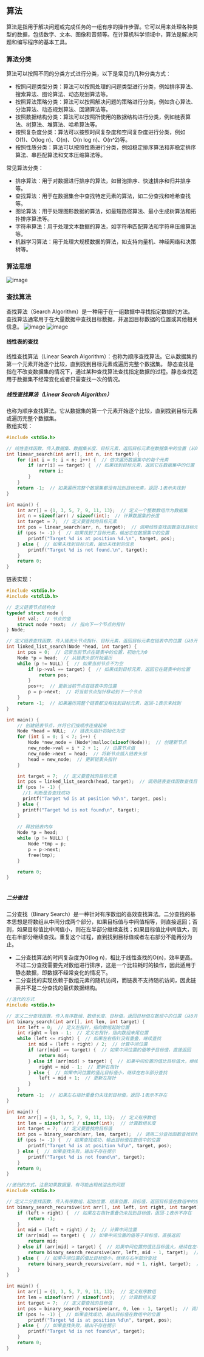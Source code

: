 ## 算法
算法是指用于解决问题或完成任务的一组有序的操作步骤。它可以用来处理各种类型的数据，包括数字、文本、图像和音频等。在计算机科学领域中，算法是解决问题和编写程序的基本工具。
### 算法分类
算法可以按照不同的分类方式进行分类，以下是常见的几种分类方式：
- 按照问题类型分类：算法可以按照处理的问题类型进行分类，例如排序算法、搜索算法、图论算法、动态规划算法等。
- 按照算法策略分类：算法可以按照解决问题的策略进行分类，例如贪心算法、分治算法、动态规划算法、回溯算法等。
- 按照数据结构分类：算法可以按照所使用的数据结构进行分类，例如链表算法、树算法、堆算法、哈希算法等。
- 按照复杂度分类：算法可以按照时间复杂度和空间复杂度进行分类，例如O(1)、O(log n)、O(n)、O(n log n)、O(n^2)等。
- 按照性质分类：算法可以按照性质进行分类，例如稳定排序算法和非稳定排序算法、串匹配算法和文本压缩算法等。

常见算法分类：
- 排序算法：用于对数据进行排序的算法，如冒泡排序、快速排序和归并排序等。
- 查找算法：用于在数据集合中查找特定元素的算法，如二分查找和哈希查找等。
- 图论算法：用于处理图形数据的算法，如最短路径算法、最小生成树算法和拓扑排序算法等。
- 字符串算法：用于处理文本数据的算法，如字符串匹配算法和字符串压缩算法等。
- 机器学习算法：用于处理大规模数据的算法，如支持向量机、神经网络和决策树等。

### 算法思想
![image](https://user-images.githubusercontent.com/107925483/231052568-b88d61b1-f93d-4d42-812e-e335d8389ea1.png)
### 查找算法
查找算法（Search Algorithm）是一种用于在一组数据中寻找指定数据的方法。查找算法通常用于在大量数据中查找目标数据，并返回目标数据的位置或其他相关信息。
![image](https://user-images.githubusercontent.com/107925483/231053339-52f63b64-cb34-4eef-952c-3d5850abac89.png)
![image](https://user-images.githubusercontent.com/107925483/231053990-3751d5fd-4670-4ba6-b787-95bf0661f297.png)
#### 线性表的查找
线性查找算法（Linear Search Algorithm）：也称为顺序查找算法。它从数据集的第一个元素开始逐个比较，直到找到目标元素或遍历完整个数据集。
静态查找是指在不改变数据集的情况下，通过某种查找算法查找指定数据的过程。静态查找适用于数据集不经常变化或者只需查找一次的情况。
##### 线性查找算法（Linear Search Algorithm）
也称为顺序查找算法。它从数据集的第一个元素开始逐个比较，直到找到目标元素或遍历完整个数据集。  
数组实现：
``` c
#include <stdio.h>

// 线性查找函数，传入数据集、数据集长度、目标元素，返回目标元素在数据集中的位置（从0开始计数）
int linear_search(int arr[], int n, int target) {
    for (int i = 0; i < n; i++) {  // 依次遍历数据集中的每个元素
        if (arr[i] == target) {  // 如果找到目标元素，返回它在数据集中的位置
            return i;
        }
    }
    return -1;  // 如果遍历完整个数据集都没有找到目标元素，返回-1表示未找到
}

int main() {
    int arr[] = {1, 3, 5, 7, 9, 11, 13};  // 定义一个整数数组作为数据集
    int n = sizeof(arr) / sizeof(int);  // 计算数据集的长度
    int target = 7;  // 定义要查找的目标元素
    int pos = linear_search(arr, n, target);  // 调用线性查找函数查找目标元素
    if (pos != -1) {  // 如果找到了目标元素，输出它在数据集中的位置
        printf("Target %d is at position %d.\n", target, pos);
    } else {  // 如果未找到目标元素，输出未找到的信息
        printf("Target %d is not found.\n", target);
    }
    return 0;
}

```
链表实现：
``` c
#include <stdio.h>
#include <stdlib.h>

// 定义链表节点结构体
typedef struct node {
    int val;  // 节点的值
    struct node *next;  // 指向下一个节点的指针
} Node;

// 定义链表查找函数，传入链表头节点指针、目标元素，返回目标元素在链表中的位置（从0开始计数）
int linked_list_search(Node *head, int target) {
    int pos = 0;  // 记录当前节点在链表中的位置，初始化为0
    Node *p = head;  // 从链表头部开始遍历
    while (p != NULL) {  // 如果当前节点不为空
        if (p->val == target) {  // 如果找到目标元素，返回它在链表中的位置
            return pos;
        }
        pos++;  // 更新当前节点在链表中的位置
        p = p->next;  // 将当前节点指针移动到下一个节点
    }
    return -1;  // 如果遍历完整个链表都没有找到目标元素，返回-1表示未找到
}

int main() {
    // 创建链表节点，并将它们按顺序连接起来
    Node *head = NULL;  // 链表头指针初始化为空
    for (int i = 0; i < 7; i++) {
        Node *new_node = (Node*)malloc(sizeof(Node));  // 创建新节点
        new_node->val = i * 2 + 1;  // 设置节点值
        new_node->next = head;  // 将新节点插入链表头部
        head = new_node;  // 更新链表头指针
    }

    int target = 7;  // 定义要查找的目标元素
    int pos = linked_list_search(head, target);  // 调用链表查找函数查找目标元素
    if (pos != -1) {
      //1.判断是否查找成功
      printf("Target %d is at position %d\n", target, pos);
    } else {
      printf("Target %d is not found\n", target);
    }
    
    // 释放链表内存
    Node *p = head;
    while (p != NULL) {
        Node *tmp = p;
        p = p->next;
        free(tmp);
    }

    return 0;
}
    
```
##### 二分查找
二分查找（Binary Search）是一种针对有序数组的高效查找算法。二分查找的基本思想是将数组从中间分成两个部分，如果目标值与中间值相等，则直接返回；否则，如果目标值比中间值小，则在左半部分继续查找；如果目标值比中间值大，则在右半部分继续查找。重复这个过程，直到找到目标值或者左右部分不能再分为止。

- 二分查找算法的时间复杂度为O(log n)，相比于线性查找的O(n)，效率更高。不过二分查找需要先对数组进行排序，这是一个比较耗时的操作，因此适用于静态数据，即数据不经常变化的情况下。
- 二分查找的实现依赖于数组元素的随机访问，而链表不支持随机访问，因此链表并不是二分查找的最优数据结构。
``` c
//迭代的方式
#include <stdio.h>

// 定义二分查找函数，传入有序数组、数组长度、目标值，返回目标值在数组中的位置（从0开始计数），如果不存在则返回-1
int binary_search(int arr[], int len, int target) {
    int left = 0;  // 定义左指针，指向数组起始位置
    int right = len - 1;  // 定义右指针，指向数组末尾位置
    while (left <= right) {  // 如果左右指针没有重叠，继续查找
        int mid = (left + right) / 2;  // 计算中间位置
        if (arr[mid] == target) {  // 如果中间位置的值等于目标值，直接返回
            return mid;
        } else if (arr[mid] > target) {  // 如果中间位置的值比目标值大，继续在左半部分查找
            right = mid - 1;  // 更新右指针
        } else {  // 如果中间位置的值比目标值小，继续在右半部分查找
            left = mid + 1;  // 更新左指针
        }
    }
    return -1;  // 如果左右指针重叠仍未找到目标值，返回-1表示不存在
}

int main() {
    int arr[] = {1, 3, 5, 7, 9, 11, 13};  // 定义有序数组
    int len = sizeof(arr) / sizeof(int);  // 计算数组长度
    int target = 7;  // 定义要查找的目标值
    int pos = binary_search(arr, len, target);  // 调用二分查找函数查找目标值
    if (pos != -1) {  // 如果查找成功，输出目标值在数组中的位置
        printf("Target %d is at position %d\n", target, pos);
    } else {  // 如果查找失败，输出不存在提示
        printf("Target %d is not found\n", target);
    }
    return 0;
}

```

``` c
//递归的方式，注意如果数据量，有可能出现栈溢出的问题
#include <stdio.h>

// 定义二分查找函数，传入有序数组、起始位置、结束位置、目标值，返回目标值在数组中的位置（从0开始计数），如果不存在则返回-1
int binary_search_recursive(int arr[], int left, int right, int target) {
    if (left > right) {  // 如果左右指针重叠仍未找到目标值，返回-1表示不存在
        return -1;
    }
    int mid = (left + right) / 2;  // 计算中间位置
    if (arr[mid] == target) {  // 如果中间位置的值等于目标值，直接返回
        return mid;
    } else if (arr[mid] > target) {  // 如果中间位置的值比目标值大，继续在左半部分查找
        return binary_search_recursive(arr, left, mid - 1, target);  // 递归调用自身，在左半部分查找
    } else {  // 如果中间位置的值比目标值小，继续在右半部分查找
        return binary_search_recursive(arr, mid + 1, right, target);  // 递归调用自身，在右半部分查找
    }
}

int main() {
    int arr[] = {1, 3, 5, 7, 9, 11, 13};  // 定义有序数组
    int len = sizeof(arr) / sizeof(int);  // 计算数组长度
    int target = 7;  // 定义要查找的目标值
    int pos = binary_search_recursive(arr, 0, len - 1, target);  // 调用二分查找函数查找目标值
    if (pos != -1) {  // 如果查找成功，输出目标值在数组中的位置
        printf("Target %d is at position %d\n", target, pos);
    } else {  // 如果查找失败，输出不存在提示
        printf("Target %d is not found\n", target);
    }
    return 0;
}

```

